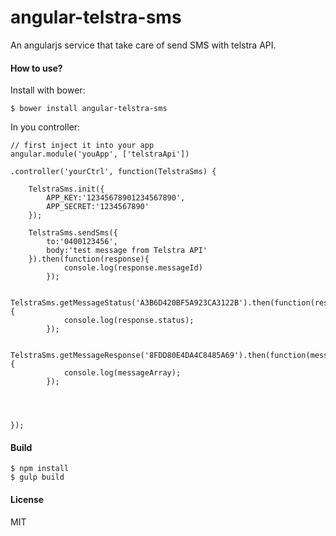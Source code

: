 angular-telstra-sms
============

An angularjs service that take care of send SMS with telstra API.



#### How to use?

Install with bower:

```
$ bower install angular-telstra-sms
```


In you controller:

```
// first inject it into your app
angular.module('youApp', ['telstraApi'])

.controller('yourCtrl', function(TelstraSms) {

	TelstraSms.init({
		APP_KEY:'12345678901234567890',
		APP_SECRET:'1234567890'
	});

	TelstraSms.sendSms({
		to:'0400123456',
		body:'test message from Telstra API'
	}).then(function(response){
			console.log(response.messageId)
		});

	TelstraSms.getMessageStatus('A3B6D420BF5A923CA3122B').then(function(response){
			console.log(response.status);
		});

	TelstraSms.getMessageResponse('8FDD80E4DA4C8485A69').then(function(messageArray){
			console.log(messageArray);
		});




});

```


#### Build

```
$ npm install
$ gulp build
```

#### License

MIT